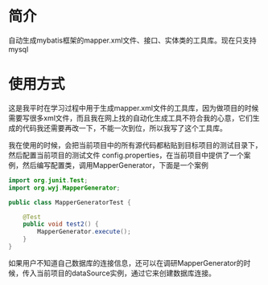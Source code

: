 # 简介

自动生成mybatis框架的mapper.xml文件、接口、实体类的工具库。现在只支持mysql


# 使用方式

这是我平时在学习过程中用于生成mapper.xml文件的工具库，因为做项目的时候需要写很多xml文件，而且我在网上找的自动化生成工具不符合我的心意，它们生成的代码我还需要再改一下，不能一次到位，所以我写了这个工具库。


我在使用的时候，会把当前项目中的所有源代码都粘贴到目标项目的测试目录下，然后配置当前项目的测试文件 config.properties，在当前项目中提供了一个案例，然后编写配置类，调用MapperGenerator，下面是一个案例

```java
import org.junit.Test;
import org.wyj.MapperGenerator;

public class MapperGeneratorTest {

    @Test
    public void test2() {
        MapperGenerator.execute();
    }
}
```

如果用户不知道自己数据库的连接信息，还可以在调研MapperGenerator的时候，传入当前项目的dataSource实例，通过它来创建数据库连接。

